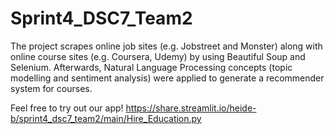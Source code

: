 # Sprint4_DSC7_Team2
The project scrapes online job sites (e.g. Jobstreet and Monster) along with online course sites (e.g. Coursera, Udemy) by using Beautiful Soup and Selenium. Afterwards, Natural Language Processing concepts (topic modelling and sentiment analysis) were applied to generate a recommender system for courses.

Feel free to try out our app!
https://share.streamlit.io/heide-b/sprint4_dsc7_team2/main/Hire_Education.py
